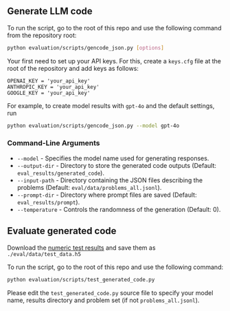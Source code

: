  ## **Generate LLM code**
  
To run the script, go to the root of this repo and use the following command from the repository root:

```bash
python evaluation/scripts/gencode_json.py [options]
```

Your first need to set up your API keys. For this, create a `keys.cfg` file at the root of the repository
and add keys as follows:

```
OPENAI_KEY = 'your_api_key'
ANTHROPIC_KEY = 'your_api_key'
GOOGLE_KEY = 'your_api_key' 
```

For example, to create  model results with `gpt-4o` and the default settings, run 

```bash
python evaluation/scripts/gencode_json.py --model gpt-4o
```

### Command-Line Arguments

- `--model` - Specifies the model name used for generating responses.
- `--output-dir` - Directory to store the generated code outputs (Default: `eval_results/generated_code`).
- `--input-path` - Directory containing the JSON files describing the problems (Default: `eval/data/problems_all.jsonl`).
- `--prompt-dir` - Directory where prompt files are saved (Default: `eval_results/prompt`).
- `--temperature` - Controls the randomness of the generation (Default: 0).
  
## **Evaluate generated code**

Download the [numeric test results](https://drive.google.com/drive/folders/1W5GZW6_bdiDAiipuFMqdUhvUaHIj6-pR?usp=drive_link) and save them as `./eval/data/test_data.h5`

To run the script, go to the root of this repo and use the following command:

```bash
python evaluation/scripts/test_generated_code.py
```

Please edit the `test_generated_code.py` source file to specify your model name, results directory and problem set (if not `problems_all.jsonl`).